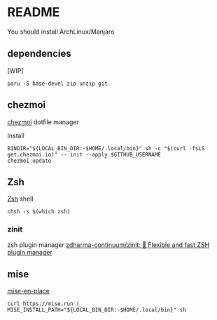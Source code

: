 # README
You should install ArchLinux/Manjaro

## dependencies
[WIP]
```
paru -S base-devel zip unzip git
```

## chezmoi
[chezmoi](https://www.chezmoi.io/)
dotfile manager

Install
```
BINDIR="${LOCAL_BIN_DIR:-$HOME/.local/bin}" sh -c "$(curl -fsLS get.chezmoi.io)" -- init --apply $GITHUB_USERNAME
chezmoi update
```

## Zsh
[Zsh](https://www.zsh.org/)
shell

```
chsh -s $(which zsh)
```

### zinit
zsh plugin manager
[zdharma-continuum/zinit: 🌻 Flexible and fast ZSH plugin manager](https://github.com/zdharma-continuum/zinit)


## mise
[mise-en-place](https://mise.jdx.dev/)

```
curl https://mise.run | MISE_INSTALL_PATH="${LOCAL_BIN_DIR:-$HOME/.local/bin}" sh
```

<!--
## afx
[WIP]

[AFX](https://babarot.me/afx/)


Install
```
curl -sL https://raw.githubusercontent.com/b4b4r07/afx/HEAD/hack/install | AFX_BIN_DIR="${LOCAL_BIN_DIR:-$HOME/.local/bin}" bash
mkdir -p $XDG_CONFIG_HOME/afx
```
-->
